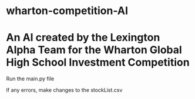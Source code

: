 # wharton-competition-AI
# An AI created by the Lexington Alpha Team for the Wharton Global High School Investment Competition

Run the main.py file

If any errors, make changes to the stockList.csv

#
